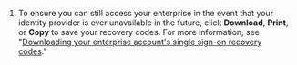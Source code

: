 1. To ensure you can still access your enterprise in the event that your identity provider is ever unavailable in the future, click **Download**, **Print**, or **Copy** to save your recovery codes. For more information, see "[Downloading your enterprise account's single sign-on recovery codes](/admin/identity-and-access-management/managing-recovery-codes-for-your-enterprise/downloading-your-enterprise-accounts-single-sign-on-recovery-codes)."
